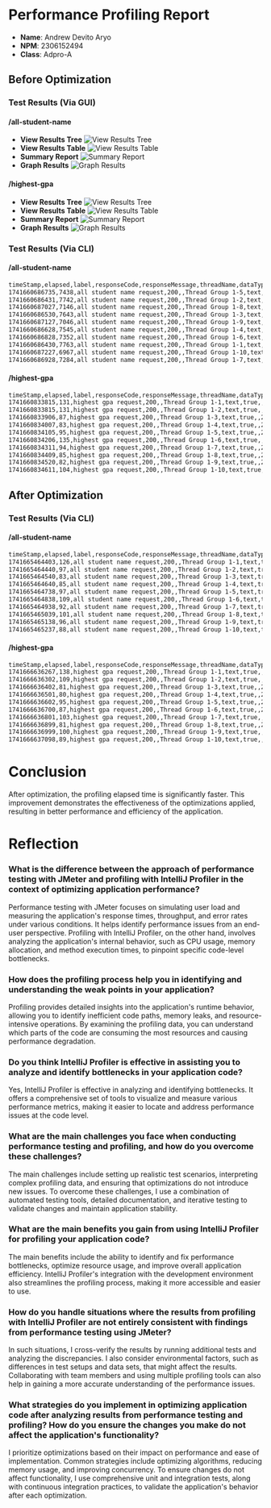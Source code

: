 # Performance Profiling Report

- **Name**: Andrew Devito Aryo
- **NPM**: 2306152494
- **Class**: Adpro-A

## Before Optimization

### Test Results (Via GUI)

#### /all-student-name
- **View Results Tree**
    ![View Results Tree](image.png)
- **View Results Table**
    ![View Results Table](image-1.png)
- **Summary Report**
    ![Summary Report](image-2.png)
- **Graph Results**
    ![Graph Results](image-3.png)

#### /highest-gpa
- **View Results Tree**
    ![View Results Tree](image-4.png)
- **View Results Table**
    ![View Results Table](image-5.png)
- **Summary Report**
    ![Summary Report](image-6.png)
- **Graph Results**
    ![Graph Results](image-7.png)

### Test Results (Via CLI)

#### /all-student-name
```sh
timeStamp,elapsed,label,responseCode,responseMessage,threadName,dataType,success,failureMessage,bytes,sentBytes,grpThreads,allThreads,URL,Latency,IdleTime,Connect
1741660686735,7438,all student name request,200,,Thread Group 1-5,text,true,,312447,132,10,10,http://localhost:8080/all-student-name,7424,0,2
1741660686431,7742,all student name request,200,,Thread Group 1-2,text,true,,312447,132,10,10,http://localhost:8080/all-student-name,7732,0,20
1741660687027,7146,all student name request,200,,Thread Group 1-8,text,true,,312447,132,10,10,http://localhost:8080/all-student-name,7143,0,1
1741660686530,7643,all student name request,200,,Thread Group 1-3,text,true,,312447,132,10,10,http://localhost:8080/all-student-name,7629,0,2
1741660687127,7046,all student name request,200,,Thread Group 1-9,text,true,,312447,132,10,10,http://localhost:8080/all-student-name,7032,0,1
1741660686628,7545,all student name request,200,,Thread Group 1-4,text,true,,312447,132,10,10,http://localhost:8080/all-student-name,7532,0,1
1741660686828,7352,all student name request,200,,Thread Group 1-6,text,true,,312447,132,4,4,http://localhost:8080/all-student-name,7350,0,1
1741660686430,7763,all student name request,200,,Thread Group 1-1,text,true,,312447,132,3,3,http://localhost:8080/all-student-name,7761,0,21
1741660687227,6967,all student name request,200,,Thread Group 1-10,text,true,,312447,132,2,2,http://localhost:8080/all-student-name,6966,0,1
1741660686928,7284,all student name request,200,,Thread Group 1-7,text,true,,312447,132,1,1,http://localhost:8080/all-student-name,7281,0,1
```

#### /highest-gpa
```sh
timeStamp,elapsed,label,responseCode,responseMessage,threadName,dataType,success,failureMessage,bytes,sentBytes,grpThreads,allThreads,URL,Latency,IdleTime,Connect
1741660833815,131,highest gpa request,200,,Thread Group 1-1,text,true,,275,127,3,3,http://localhost:8080/highest-gpa,127,0,30
1741660833815,131,highest gpa request,200,,Thread Group 1-2,text,true,,275,127,3,3,http://localhost:8080/highest-gpa,128,0,30
1741660833906,87,highest gpa request,200,,Thread Group 1-3,text,true,,275,127,1,1,http://localhost:8080/highest-gpa,87,0,0
1741660834007,83,highest gpa request,200,,Thread Group 1-4,text,true,,275,127,1,1,http://localhost:8080/highest-gpa,83,0,1
1741660834105,95,highest gpa request,200,,Thread Group 1-5,text,true,,275,127,1,1,http://localhost:8080/highest-gpa,95,0,1
1741660834206,135,highest gpa request,200,,Thread Group 1-6,text,true,,275,127,2,2,http://localhost:8080/highest-gpa,134,0,1
1741660834311,94,highest gpa request,200,,Thread Group 1-7,text,true,,275,127,1,1,http://localhost:8080/highest-gpa,94,0,1
1741660834409,85,highest gpa request,200,,Thread Group 1-8,text,true,,275,127,1,1,http://localhost:8080/highest-gpa,85,0,1
1741660834520,82,highest gpa request,200,,Thread Group 1-9,text,true,,275,127,1,1,http://localhost:8080/highest-gpa,82,0,1
1741660834611,104,highest gpa request,200,,Thread Group 1-10,text,true,,275,127,1,1,http://localhost:8080/highest-gpa,104,0,0
```

## After Optimization

### Test Results (Via CLI)

#### /all-student-name
```sh
timeStamp,elapsed,label,responseCode,responseMessage,threadName,dataType,success,failureMessage,bytes,sentBytes,grpThreads,allThreads,URL,Latency,IdleTime,Connect
1741665464403,126,all student name request,200,,Thread Group 1-1,text,true,,312447,132,2,2,http://localhost:8080/all-student-name,122,0,13
1741665464440,97,all student name request,200,,Thread Group 1-2,text,true,,312447,132,1,1,http://localhost:8080/all-student-name,95,0,1
1741665464540,83,all student name request,200,,Thread Group 1-3,text,true,,312447,132,1,1,http://localhost:8080/all-student-name,82,0,0
1741665464640,85,all student name request,200,,Thread Group 1-4,text,true,,312447,132,1,1,http://localhost:8080/all-student-name,84,0,0
1741665464738,97,all student name request,200,,Thread Group 1-5,text,true,,312447,132,1,1,http://localhost:8080/all-student-name,96,0,1
1741665464838,109,all student name request,200,,Thread Group 1-6,text,true,,312447,132,2,2,http://localhost:8080/all-student-name,108,0,1
1741665464938,92,all student name request,200,,Thread Group 1-7,text,true,,312447,132,1,1,http://localhost:8080/all-student-name,91,0,1
1741665465039,101,all student name request,200,,Thread Group 1-8,text,true,,312447,132,2,2,http://localhost:8080/all-student-name,100,0,1
1741665465138,96,all student name request,200,,Thread Group 1-9,text,true,,312447,132,1,1,http://localhost:8080/all-student-name,95,0,0
1741665465237,88,all student name request,200,,Thread Group 1-10,text,true,,312447,132,1,1,http://localhost:8080/all-student-name,86,0,1
```

#### /highest-gpa
```sh
timeStamp,elapsed,label,responseCode,responseMessage,threadName,dataType,success,failureMessage,bytes,sentBytes,grpThreads,allThreads,URL,Latency,IdleTime,Connect
1741666636267,138,highest gpa request,200,,Thread Group 1-1,text,true,,275,127,3,3,http://localhost:8080/highest-gpa,133,0,14
1741666636302,109,highest gpa request,200,,Thread Group 1-2,text,true,,275,127,2,2,http://localhost:8080/highest-gpa,109,0,1
1741666636402,81,highest gpa request,200,,Thread Group 1-3,text,true,,275,127,1,1,http://localhost:8080/highest-gpa,81,0,0
1741666636501,80,highest gpa request,200,,Thread Group 1-4,text,true,,275,127,1,1,http://localhost:8080/highest-gpa,80,0,1
1741666636602,95,highest gpa request,200,,Thread Group 1-5,text,true,,275,127,1,1,http://localhost:8080/highest-gpa,95,0,1
1741666636700,87,highest gpa request,200,,Thread Group 1-6,text,true,,275,127,1,1,http://localhost:8080/highest-gpa,87,0,1
1741666636801,103,highest gpa request,200,,Thread Group 1-7,text,true,,275,127,2,2,http://localhost:8080/highest-gpa,103,0,1
1741666636899,81,highest gpa request,200,,Thread Group 1-8,text,true,,275,127,1,1,http://localhost:8080/highest-gpa,81,0,1
1741666636999,100,highest gpa request,200,,Thread Group 1-9,text,true,,275,127,2,2,http://localhost:8080/highest-gpa,100,0,0
1741666637098,89,highest gpa request,200,,Thread Group 1-10,text,true,,275,127,1,1,http://localhost:8080/highest-gpa,89,0,1
```

# Conclusion
After optimization, the profiling elapsed time is significantly faster. This improvement demonstrates the effectiveness of the optimizations applied, resulting in better performance and efficiency of the application.

# Reflection

### What is the difference between the approach of performance testing with JMeter and profiling with IntelliJ Profiler in the context of optimizing application performance?
Performance testing with JMeter focuses on simulating user load and measuring the application's response times, throughput, and error rates under various conditions. It helps identify performance issues from an end-user perspective. Profiling with IntelliJ Profiler, on the other hand, involves analyzing the application's internal behavior, such as CPU usage, memory allocation, and method execution times, to pinpoint specific code-level bottlenecks.

### How does the profiling process help you in identifying and understanding the weak points in your application?
Profiling provides detailed insights into the application's runtime behavior, allowing you to identify inefficient code paths, memory leaks, and resource-intensive operations. By examining the profiling data, you can understand which parts of the code are consuming the most resources and causing performance degradation.

### Do you think IntelliJ Profiler is effective in assisting you to analyze and identify bottlenecks in your application code?
Yes, IntelliJ Profiler is effective in analyzing and identifying bottlenecks. It offers a comprehensive set of tools to visualize and measure various performance metrics, making it easier to locate and address performance issues at the code level.

### What are the main challenges you face when conducting performance testing and profiling, and how do you overcome these challenges?
The main challenges include setting up realistic test scenarios, interpreting complex profiling data, and ensuring that optimizations do not introduce new issues. To overcome these challenges, I use a combination of automated testing tools, detailed documentation, and iterative testing to validate changes and maintain application stability.

### What are the main benefits you gain from using IntelliJ Profiler for profiling your application code?
The main benefits include the ability to identify and fix performance bottlenecks, optimize resource usage, and improve overall application efficiency. IntelliJ Profiler's integration with the development environment also streamlines the profiling process, making it more accessible and easier to use.

### How do you handle situations where the results from profiling with IntelliJ Profiler are not entirely consistent with findings from performance testing using JMeter?
In such situations, I cross-verify the results by running additional tests and analyzing the discrepancies. I also consider environmental factors, such as differences in test setups and data sets, that might affect the results. Collaborating with team members and using multiple profiling tools can also help in gaining a more accurate understanding of the performance issues.

### What strategies do you implement in optimizing application code after analyzing results from performance testing and profiling? How do you ensure the changes you make do not affect the application's functionality?
I prioritize optimizations based on their impact on performance and ease of implementation. Common strategies include optimizing algorithms, reducing memory usage, and improving concurrency. To ensure changes do not affect functionality, I use comprehensive unit and integration tests, along with continuous integration practices, to validate the application's behavior after each optimization.
